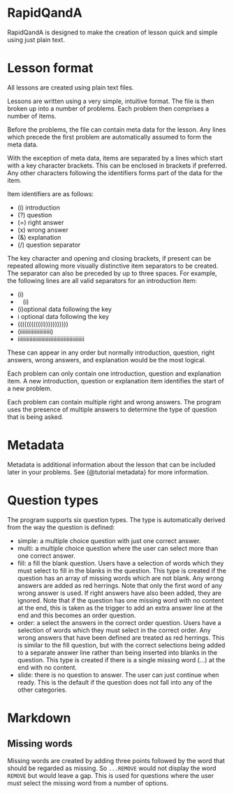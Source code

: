 # RapidQandA

RapidQandA is designed to make the creation of lesson quick and simple using
just plain text.

# Lesson format

All lessons are created using plain text files.

Lessons are written using a very simple, intuitive format. The file is then
broken up into a number of problems. Each problem then comprises a number of
items.

Before the problems, the file can contain meta data for the lesson. Any lines
which precede the first problem are automatically assumed to form the meta data.

With the exception of meta data, items are separated by a lines which start with
a key character brackets. This can be enclosed in brackets if preferred. Any
other characters following the identifiers forms part of the data for the item.

Item identifiers are as follows:

- (i) introduction
- (?) question
- (=) right answer
- (x) wrong answer
- (&) explanation
- (/) question separator

The key character and opening and closing brackets, if present can be repeated
allowing more visually distinctive item separators to be created. The separator
can also be preceded by up to three spaces. For example, the following lines are
all valid separators for an introduction item:

- (i)
- &nbsp;&nbsp;&nbsp;(i)
- (i)optional data following the key
- i optional data following the key
- (((((((((((i)))))))))))
- (iiiiiiiiiiiiiiiiiiiii)
- iiiiiiiiiiiiiiiiiiiiiiiiiiiiiiiiiiiiiiiiiiiii

These can appear in any order but normally introduction, question, right
answers, wrong answers, and explanation would be the most logical.

Each problem can only contain one introduction, question and explanation item. A
new introduction, question or explanation item identifies the start of a new
problem.

Each problem can contain multiple right and wrong answers. The program uses the
presence of multiple answers to determine the type of question that is being
asked.

# Metadata

Metadata is additional information about the lesson that can be included later
in your problems. See {@tutorial metadata} for more information.

# Question types

The program supports six question types. The type is automatically derived from
the way the question is defined:

- simple: a multiple choice question with just one correct answer.
- multi: a multiple choice question where the user can select more than one
  correct answer.
- fill: a fill the blank question. Users have a selection of words which they
  must select to fill in the blanks in the question. This type is created if the
  question has an array of missing words which are not blank. Any wrong answers
  are added as red herrings. Note that only the first word of any wrong answer
  is used. If right answers have also been added, they are ignored. Note that if
  the question has one missing word with no content at the end, this is taken as
  the trigger to add an extra answer line at the end and this becomes an order
  question.
- order: a select the answers in the correct order question. Users have a
  selection of words which they must select in the correct order. Any wrong
  answers that have been defined are treated as red herrings. This is similar to
  the fill question, but with the correct selections being added to a separate
  answer line rather than being inserted into blanks in the question. This type
  is created if there is a single missing word (...) at the end with no content.
- slide: there is no question to answer. The user can just continue when ready.
  This is the default if the question does not fall into any of the other
  categories.

# Markdown

## Missing words

Missing words are created by adding three points followed by the word that
should be regarded as missing. So `...REMOVE` would not display the word
`REMOVE` but would leave a gap. This is used for questions where the user must
select the missing word from a number of options.

